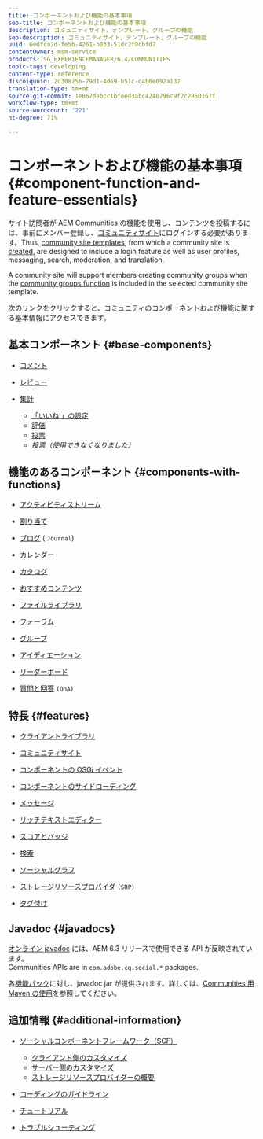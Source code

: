 ```yaml
---
title: コンポーネントおよび機能の基本事項
seo-title: コンポーネントおよび機能の基本事項
description: コミュニティサイト、テンプレート、グループの機能
seo-description: コミュニティサイト、テンプレート、グループの機能
uuid: 6edfca2d-fe5b-4261-b033-51dc2f9dbfd7
contentOwner: msm-service
products: SG_EXPERIENCEMANAGER/6.4/COMMUNITIES
topic-tags: developing
content-type: reference
discoiquuid: 2d308756-79d1-4d69-b51c-d4b6e692a137
translation-type: tm+mt
source-git-commit: 1e867debcc1bfeed3abc4240796c9f2c2850167f
workflow-type: tm+mt
source-wordcount: '221'
ht-degree: 71%

---
```



# コンポーネントおよび機能の基本事項 {#component-function-and-feature-essentials}

サイト訪問者が AEM Communities の機能を使用し、コンテンツを投稿するには、事前にメンバー登録し、[コミュニティサイト](overview.md#communitiessites)にログインする必要があります。Thus, [community site templates](sites.md), from which a community site is [created](sites-console.md), are designed to include a login feature as well as user profiles, messaging, search, moderation, and translation.

A community site will support members creating community groups when the [community groups function](functions.md#groups-function) is included in the selected community site template.

次のリンクをクリックすると、コミュニティのコンポーネントおよび機能に関する基本情報にアクセスできます。

## 基本コンポーネント {#base-components}

* [コメント](essentials-comments.md)
* [レビュー](reviews-basics.md)
* [集計](tally.md)

   * [「いいね!」の設定](essentials-liking.md)
   * [評価](rating-basics.md)
   * [投票](essentials-voting.md)
   * *投票（使用できなくなりました）*

## 機能のあるコンポーネント {#components-with-functions}

* [アクティビティストリーム](essentials-activities.md)
* [割り当て](essentials-assignments.md)
* [ブログ](blog-developer-basics.md) ( `Journal`)

* [カレンダー](calendar-basics-for-developers.md)
* [カタログ](catalog-developer-essentials.md)
* [おすすめコンテンツ](essentials-featured.md)
* [ファイルライブラリ](essentials-file-library.md)
* [フォーラム](essentials-forum.md)
* [グループ](essentials-groups.md)
* [アイディエーション](ideation.md)
* [リーダーボード](leaderboard.md)
* [質問と回答](qna-essentials.md) `(QnA)`

## 特長 {#features}

* [クライアントライブラリ](clientlibs.md)
* [コミュニティサイト](sites-for-developers.md)
* [コンポーネントの OSGi イベント](events.md)
* [コンポーネントのサイドローディング](sideloading.md)
* [メッセージ](essentials-messaging.md)
* [リッチテキストエディター](rte.md)
* [スコアとバッジ](configure-scoring.md)
* [検索](search-implementation.md)
* [ソーシャルグラフ](essentials-socialgraph.md)
* [ストレージリソースプロバイダ](srp-and-ugc.md) `(SRP)`

* [タグ付け](tag.md)

## Javadoc {#javadocs}

[オンライン javadoc](../../help/sites-developing/reference-materials.md) には、AEM 6.3 リリースで使用できる API が反映されています。\
Communities APIs are in `com.adobe.cq.social.*` packages.

各[機能パック](deploy-communities.md#latestfeaturepack)に対し、javadoc jar が提供されます。詳しくは、[Communities 用 Maven の使用](maven.md#javadocs)を参照してください。

## 追加情報 {#additional-information}

* [ソーシャルコンポーネントフレームワーク（SCF）](scf.md)

   * [クライアント側のカスタマイズ](client-customize.md)
   * [サーバー側のカスタマイズ](server-customize.md)
   * [ストレージリソースプロバイダーの概要](srp.md)

* [コーディングのガイドライン](code-guide.md)
* [チュートリアル](tutorials.md)
* [トラブルシューティング](troubleshooting.md)


